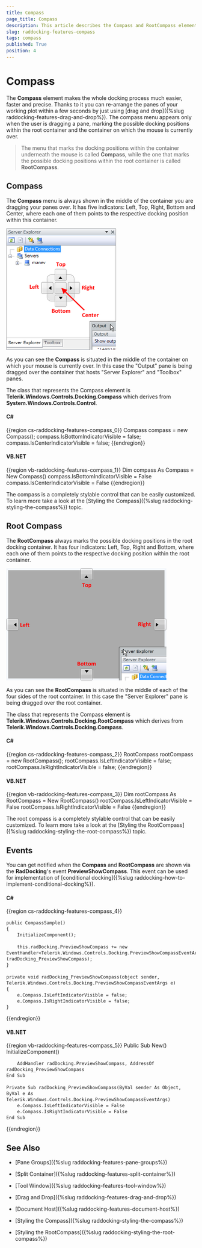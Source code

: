 ```yaml
---
title: Compass
page_title: Compass
description: This article describes the Compass and RootCompass elements, which guide the user while the panes are rearranged.
slug: raddocking-features-compass
tags: compass
published: True
position: 4
---
```


# Compass

The __Compass__ element makes the whole docking process much easier, faster and precise. Thanks to it you can re-arrange the panes of your working plot within a few seconds by just using [drag and drop]({%slug raddocking-features-drag-and-drop%}). The compass menu appears only when the user is dragging a pane, marking the possible docking positions within the root container and the container on which the mouse is currently over. 

>The menu that marks the docking positions within the container underneath the mouse is called __Compass__, while the one that marks the possible docking positions within the root container is called __RootCompass__.

## Compass

The __Compass__ menu is always shown in the middle of the container you are dragging your panes over. It has five indicators: Left, Top, Right, Bottom and Center, where each one of them points to the respective docking position within this container.

__![](images/RadDocking_Features_Compass_010.png)__

As you can see the __Compass__ is situated in the middle of the container on which your mouse is currently over. In this case the "Output" pane is being dragged over the container that hosts "Server Explorer" and "Toolbox" panes.

The class that represents the Compass element is __Telerik.Windows.Controls.Docking.Compass__ which derives from __System.Windows.Controls.Control__.

#### __C#__

{{region cs-raddocking-features-compass_0}}
	Compass compass = new Compass();
	compass.IsBottomIndicatorVisible = false;
	compass.IsCenterIndicatorVisible = false;
{{endregion}}

#### __VB.NET__

{{region vb-raddocking-features-compass_1}}
	Dim compass As Compass = New Compass()
	compass.IsBottomIndicatorVisible = False
	compass.IsCenterIndicatorVisible = False
{{endregion}}

The compass is a completely stylable control that can be easily customized. To learn more take a look at the [Styling the Compass]({%slug raddocking-styling-the-compass%}) topic. 

## Root Compass

The __RootCompass__ always marks the possible docking positions in the root docking container. It has four indicators: Left, Top, Right and Bottom, where each one of them points to the respective docking position within the root container.

__![](images/RadDocking_Features_Compass_020.png)__

As you can see the __RootCompass__ is situated in the middle of each of the four sides of the root container. In this case the "Server Explorer" pane is being dragged over the root container.

The class that represents the Compass element is __Telerik.Windows.Controls.Docking.RootCompass__ which derives from __Telerik.Windows.Controls.Docking.Compass__.

#### __C#__

{{region cs-raddocking-features-compass_2}}
	RootCompass rootCompass = new RootCompass();
	rootCompass.IsLeftIndicatorVisible = false;
	rootCompass.IsRightIndicatorVisible = false;
{{endregion}}

#### __VB.NET__

{{region vb-raddocking-features-compass_3}}
	Dim rootCompass As RootCompass = New RootCompass()
	rootCompass.IsLeftIndicatorVisible = False
	rootCompass.IsRightIndicatorVisible = False
{{endregion}}

The root compass is a completely stylable control that can be easily customized. To learn more take a look at the [Styling the RootCompass]({%slug raddocking-styling-the-root-compass%}) topic.

## Events

You can get notified when the __Compass__ and __RootCompass__ are shown via the __RadDocking__'s event __PreviewShowCompass__. This event can be used for implementation of [conditional docking]({%slug raddocking-how-to-implement-conditional-docking%}).

#### __C#__

{{region cs-raddocking-features-compass_4}}
	       
	public CompassSample()
	{
	    InitializeComponent();
	
	    this.radDocking.PreviewShowCompass += new EventHandler<Telerik.Windows.Controls.Docking.PreviewShowCompassEventArgs>(radDocking_PreviewShowCompass);
	}
	
	private void radDocking_PreviewShowCompass(object sender, Telerik.Windows.Controls.Docking.PreviewShowCompassEventArgs e)
	{
	    e.Compass.IsLeftIndicatorVisible = false;
		e.Compass.IsRightIndicatorVisible = false;
	}
{{endregion}}

#### __VB.NET__

{{region vb-raddocking-features-compass_5}}
	Public Sub New()
		InitializeComponent()
	
		AddHandler radDocking.PreviewShowCompass, AddressOf radDocking_PreviewShowCompass
	End Sub
	
	Private Sub radDocking_PreviewShowCompass(ByVal sender As Object, ByVal e As Telerik.Windows.Controls.Docking.PreviewShowCompassEventArgs)
		e.Compass.IsLeftIndicatorVisible = False
		e.Compass.IsRightIndicatorVisible = False
	End Sub
{{endregion}}

## See Also

 * [Pane Groups]({%slug raddocking-features-pane-groups%})

 * [Split Container]({%slug raddocking-features-split-container%})

 * [Tool Window]({%slug raddocking-features-tool-window%})

 * [Drag and Drop]({%slug raddocking-features-drag-and-drop%})

 * [Document Host]({%slug raddocking-features-document-host%})

 * [Styling the Compass]({%slug raddocking-styling-the-compass%})

 * [Styling the RootCompass]({%slug raddocking-styling-the-root-compass%})
